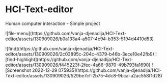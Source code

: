 # HCI-Text-editor
Human computer interaction - Simple project
<p>
  ![file-menu](https://github.com/vanja-djenadija/HCI-Text-editor/assets/130909026/b0a133a4-a507-4c94-b353-5194d4410d53)
 </p>
![find](https://github.com/vanja-djenadija/HCI-Text-editor/assets/130909026/2c03895c-204c-4379-b46b-3ece10e42fb9)
![find-highlight](https://github.com/vanja-djenadija/HCI-Text-editor/assets/130909026/f445223f-2fec-4a66-9870-49b793fa1690)
![Screenshot 2022-12-29 075935](https://github.com/vanja-djenadija/HCI-Text-editor/assets/130909026/529be7cf-2b75-4dc8-9bca-a2ac558f1d28)

